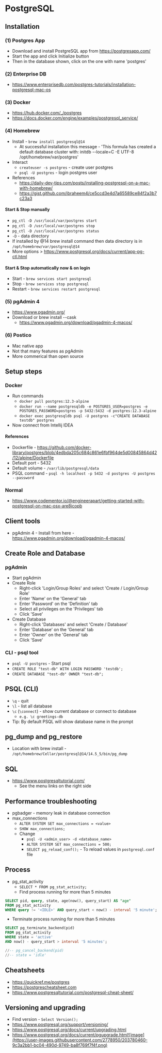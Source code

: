 # PostgreSQL 

## Installation

### (1) Postgres App 
* Download and install PostgreSQL app from https://postgresapp.com/
* Start the app and click Initialize button
* Then in the database shown, click on the one with name 'postgres'

### (2) Enterprise DB
* https://www.enterprisedb.com/postgres-tutorials/installation-postgresql-mac-os

### (3) Docker
* https://hub.docker.com/_/postgres
* https://docs.docker.com/engine/examples/postgresql_service/

### (4) Homebrew
* Install - `brew install postgresql@14`
  * At successful installation this message - 'This formula has created a default database cluster with: initdb --locale=C -E UTF-8 /opt/homebrew/var/postgres'
* Interact
  * `createuser -s postgres` - create user postgres
  * `psql -U postgres` - login postgres user
* References
  * https://daily-dev-tips.com/posts/installing-postgresql-on-a-mac-with-homebrew/ 
  * https://gist.github.com/ibraheem4/ce5ccd3e4d7a65589ce84f2a3b7c23a3

#### Start & Stop manually
* `pg_ctl -D /usr/local/var/postgres start`
* `pg_ctl -D /usr/local/var/postgres stop`
* `pg_ctl -D /usr/local/var/postgres status`
* `-D` - data directory
* If installed by @14 brew install command then data directory is in `/opt/homebrew/var/postgresql@14`
* More options > https://www.postgresql.org/docs/current/app-pg-ctl.html

#### Start & Stop automatically now & on login
* Start - `brew services start postgresql`
* Stop - `brew services stop postgresql`
* Restart - `brew services restart postgresql`

### (5) pgAdmin 4
* https://www.pgadmin.org/
* Download or brew install --cask
  * https://www.pgadmin.org/download/pgadmin-4-macos/ 

### (6) Postico
* Mac native app
* Not that many features as pgAdmin
* More commerical than open source

## Setup steps

### Docker

* Run commands
  * `docker pull postgres:12.3-alpine`
  * `docker run --name postgresqldb -e POSTGRES_USER=postgres -e POSTGRES_PASSWORD=postgres -p 5432:5432 -d postgres:12.3-alpine`
  * `docker exec postgresqldb psql -U postgres -c"CREATE DATABASE testdb" postgres`
* Now connect from Intellij IDEA

#### References
* Dockerfile - https://github.com/docker-library/postgres/blob/4edbda205c684c861e6fbf964de5d00845864d42/12/alpine/Dockerfile
* Default port - 5432
* Default volume - `/var/lib/postgresql/data`
* PSQL command - `psql -h localhost -p 5432 -d postgres -U postgres --password`


### Normal
* https://www.codementor.io/@engineerapart/getting-started-with-postgresql-on-mac-osx-are8jcopb

## Client tools

* pgAdmin 4 - Install from here - https://www.pgadmin.org/download/pgadmin-4-macos/

## Create Role and Database

### pgAdmin

* Start pgAdmin
* Create Role
  * Right-click 'Login/Group Roles' and select 'Create / Login/Group Role'
  * Enter 'Name' on the 'General' tab
  * Enter 'Password' on the 'Definition' tab
  * Select all privileges on the 'Privileges' tab
  * Click 'Save'
* Create Database
  * Right-click 'Databases' and select 'Create / Database'
  * Enter 'Database' on the 'General' tab
  * Enter 'Owner' on the 'General' tab
  * Click 'Save'

### CLI - psql tool

* `psql -U postgres` - Start psql
* `CREATE ROLE "test-db" WITH LOGIN PASSWORD 'testdb';`
* `CREATE DATABASE "test-db" OWNER "test-db";`

## PSQL (CLI)

* `\q` - quit
* `\l` - list all database
* `\c` (`\connect`) - show current database or connect to database
  * `e.g. \c greetings-db`
* Tip: By default PSQL will show database name in the prompt

## pg_dump and pg_restore

* Location with brew install - `/opt/homebrew/Cellar/postgresql@14/14.5_5/bin/pg_dump`

## SQL
* https://www.postgresqltutorial.com/
  * See the menu links on the right side

## Performance troubleshooting

* pgbadger - memory leak in database connection
* max_connections
  * `ALTER SYSTEM SET max_connections = <value>`
  * `SHOW max_connections;`
  * Change
    * `psql -U <admin_user> -d <database_name>` 
    * `ALTER SYSTEM SET max_connections = 500;`
    * `SELECT pg_reload_conf();` - To reload values in `postgresql.conf` file

## Process
* pg_stat_activity
  *  `SELECT * FROM pg_stat_activity;`
  * Find process running for more than 5 minutes
```sql 
SELECT pid, query, state, age(now(), query_start) AS "age"
FROM pg_stat_activity
WHERE query != '<IDLE>' AND query_start < now() - interval '5 minute';
```

  * Terminate process running for more than 5 minutes
```sql
SELECT pg_terminate_backend(pid)
FROM pg_stat_activity
WHERE state = 'active'
AND now() - query_start > interval '5 minutes';

//-- pg_cancel_backend(pid)
//-- state = 'idle'
```
 
## Cheatsheets

* https://quickref.me/postgres
* https://postgrescheatsheet.com
* https://www.postgresqltutorial.com/postgresql-cheat-sheet/

## Versioning and upgrading
* Find version - `Select Version();`
* https://www.postgresql.org/support/versioning/
* https://www.postgresql.org/docs/current/upgrading.html
* https://www.postgresql.org/docs/current/pgupgrade.html![image](https://user-images.githubusercontent.com/2778950/203780460-9c3a2bb1-bc04-490d-9749-ba8f769f7f4f.png)

